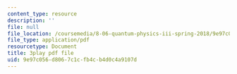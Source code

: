 ```yaml
---
content_type: resource
description: ''
file: null
file_location: /coursemedia/8-06-quantum-physics-iii-spring-2018/9e97c056d8067c1cfb4cb4d0c4a9107d_2-Td1mID8oQ.pdf
file_type: application/pdf
resourcetype: Document
title: 3play pdf file
uid: 9e97c056-d806-7c1c-fb4c-b4d0c4a9107d
---
```

